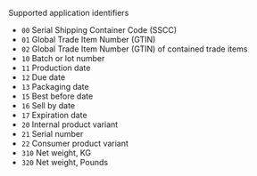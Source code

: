 Supported application identifiers

- `00`	Serial Shipping Container Code (SSCC)
- `01`	Global Trade Item Number (GTIN)
- `02`	Global Trade Item Number (GTIN) of contained trade items
- `10`	Batch or lot number
- `11`	Production date
- `12`	Due date
- `13`	Packaging date
- `15`	Best before date
- `16`	Sell by date
- `17`	Expiration date
- `20`	Internal product variant
- `21`	Serial number
- `22`	Consumer product variant
- `310`	Net weight, KG
- `320`	Net weight, Pounds
